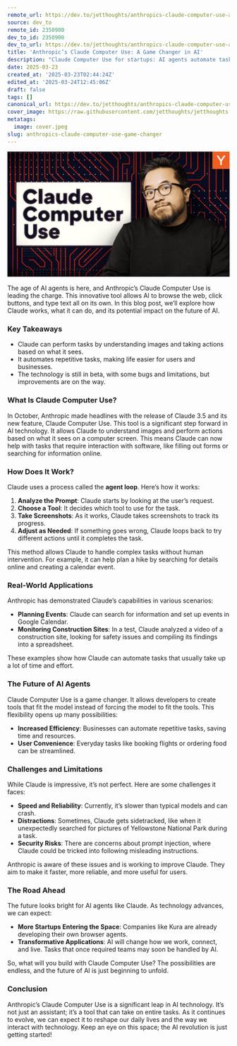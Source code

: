 ```yaml
---
remote_url: https://dev.to/jetthoughts/anthropics-claude-computer-use-a-game-changer-in-ai-3ihp
source: dev_to
remote_id: 2350900
dev_to_id: 2350900
dev_to_url: https://dev.to/jetthoughts/anthropics-claude-computer-use-a-game-changer-in-ai-3ihp
title: 'Anthropic’s Claude Computer Use: A Game Changer in AI'
description: "Claude Computer Use for startups: AI agents automate tasks by browsing, clicking, typing. Revolutionize workflows, boost efficiency, build AI-powered automation solutions ✓"
date: 2025-03-23
created_at: '2025-03-23T02:44:24Z'
edited_at: '2025-03-24T12:45:06Z'
draft: false
tags: []
canonical_url: https://dev.to/jetthoughts/anthropics-claude-computer-use-a-game-changer-in-ai-3ihp
cover_image: https://raw.githubusercontent.com/jetthoughts/jetthoughts.github.io/master/content/blog/anthropics-claude-computer-use-game-changer/cover.jpeg
metatags:
  image: cover.jpeg
slug: anthropics-claude-computer-use-game-changer
---
```

[![Anthropic’s Claude Computer Use: A Game Changer in AI](file_0.jpg)](https://www.youtube.com/watch?v=VDmU0jjklBo)

The age of AI agents is here, and Anthropic’s Claude Computer Use is leading the charge. This innovative tool allows AI to browse the web, click buttons, and type text all on its own. In this blog post, we’ll explore how Claude works, what it can do, and its potential impact on the future of AI.

### Key Takeaways

*   Claude can perform tasks by understanding images and taking actions based on what it sees.
*   It automates repetitive tasks, making life easier for users and businesses.
*   The technology is still in beta, with some bugs and limitations, but improvements are on the way.

### What Is Claude Computer Use?

In October, Anthropic made headlines with the release of Claude 3.5 and its new feature, Claude Computer Use. This tool is a significant step forward in AI technology. It allows Claude to understand images and perform actions based on what it sees on a computer screen. This means Claude can now help with tasks that require interaction with software, like filling out forms or searching for information online.

### How Does It Work?

Claude uses a process called the **agent loop**. Here’s how it works:

1.  **Analyze the Prompt**: Claude starts by looking at the user’s request.
2.  **Choose a Tool**: It decides which tool to use for the task.
3.  **Take Screenshots**: As it works, Claude takes screenshots to track its progress.
4.  **Adjust as Needed**: If something goes wrong, Claude loops back to try different actions until it completes the task.

This method allows Claude to handle complex tasks without human intervention. For example, it can help plan a hike by searching for details online and creating a calendar event.

### Real-World Applications

Anthropic has demonstrated Claude’s capabilities in various scenarios:

*   **Planning Events**: Claude can search for information and set up events in Google Calendar.
*   **Monitoring Construction Sites**: In a test, Claude analyzed a video of a construction site, looking for safety issues and compiling its findings into a spreadsheet.

These examples show how Claude can automate tasks that usually take up a lot of time and effort.

### The Future of AI Agents

Claude Computer Use is a game changer. It allows developers to create tools that fit the model instead of forcing the model to fit the tools. This flexibility opens up many possibilities:

*   **Increased Efficiency**: Businesses can automate repetitive tasks, saving time and resources.
*   **User Convenience**: Everyday tasks like booking flights or ordering food can be streamlined.

### Challenges and Limitations

While Claude is impressive, it’s not perfect. Here are some challenges it faces:

*   **Speed and Reliability**: Currently, it’s slower than typical models and can crash.
*   **Distractions**: Sometimes, Claude gets sidetracked, like when it unexpectedly searched for pictures of Yellowstone National Park during a task.
*   **Security Risks**: There are concerns about prompt injection, where Claude could be tricked into following misleading instructions.

Anthropic is aware of these issues and is working to improve Claude. They aim to make it faster, more reliable, and more useful for users.

### The Road Ahead

The future looks bright for AI agents like Claude. As technology advances, we can expect:

*   **More Startups Entering the Space**: Companies like Kura are already developing their own browser agents.
*   **Transformative Applications**: AI will change how we work, connect, and live. Tasks that once required teams may soon be handled by AI.

So, what will you build with Claude Computer Use? The possibilities are endless, and the future of AI is just beginning to unfold.

### Conclusion

Anthropic’s Claude Computer Use is a significant leap in AI technology. It’s not just an assistant; it’s a tool that can take on entire tasks. As it continues to evolve, we can expect it to reshape our daily lives and the way we interact with technology. Keep an eye on this space; the AI revolution is just getting started!
